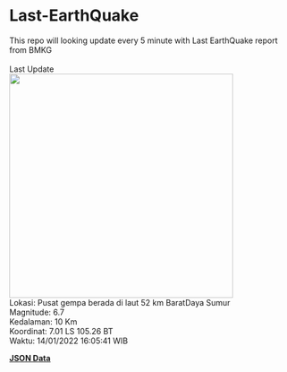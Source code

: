 # Last-EarthQuake
This repo will looking update every 5 minute with Last EarthQuake report from BMKG
<br>
<br>
Last Update
<br>
<img src="https://ews.bmkg.go.id/TEWS/data/20220114160541.mmi.jpg" width="400"/>
<br>
Lokasi: Pusat gempa berada di laut 52 km BaratDaya Sumur <br>
Magnitude: 6.7 <br>
Kedalaman: 10 Km <br>
Koordinat: 7.01 LS 105.26 BT <br>
Waktu: 14/01/2022 16:05:41 WIB <br>

<a href="./data/data.json">**JSON Data**</a>
